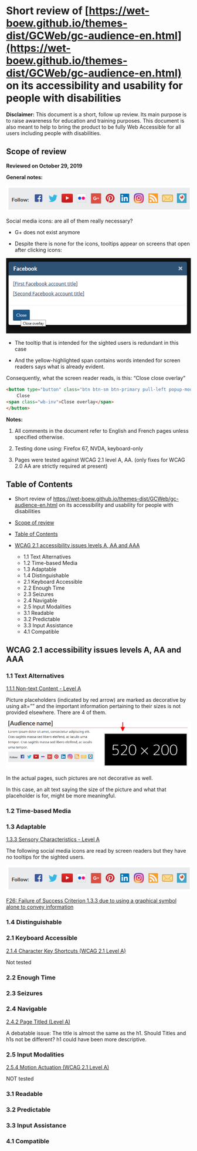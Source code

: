 # Short review of [https://wet-boew.github.io/themes-dist/GCWeb/gc-audience-en.html](https://wet-boew.github.io/themes-dist/GCWeb/gc-audience-en.html) on its accessibility and usability for people with disabilities

**Disclaimer:** This document is a short, follow up review. Its main purpose is to raise awareness for education and training purposes. This document is also meant to help to bring the product to be fully Web Accessible for all users including people with disabilities.

## Scope of review
**Reviewed on October 29, 2019**

**General notes:**

<img src="2020-assets/GCWeb-gc-audience-en._WCAG_2.1_EvaluationNotes/image1.png" alt="image 1"/>

Social media icons: are all of them really necessary?

* G+ does not exist anymore

* Despite there is none for the icons, tooltips appear on screens that open after clicking icons:

<img src="2020-assets/GCWeb-gc-audience-en._WCAG_2.1_EvaluationNotes/image2.png" alt="image 2"/>

 * The tooltip that is intended for the sighted users is redundant in this case

 * And the yellow-highlighted span contains words intended for screen readers says what is already evident.

 Consequently, what the screen reader reads, is this: “Close close overlay”

```html    
<button type="button" class="btn btn-sm btn-primary pull-left popup-modal-dismiss" title="Close overlay">
    Close
<span class="wb-inv">Close overlay</span>
</button>
```

**Notes:**

1.	All comments in the document refer to English and French pages unless specified otherwise. 

2.	Testing done using: Firefox 67, NVDA, keyboard-only

3.	Pages were tested against WCAG 2.1 level A, AA. (only fixes for WCAG 2.0 AA are strictly required at present)


## Table of Contents

* Short review of https://wet-boew.github.io/themes-dist/GCWeb/gc-audience-en.html on its accessibility and usability for people with disabilities

* [Scope of review](#user-content-scope-of-review)

* [Table of Contents](#user-content-table-of-contents)

* [WCAG 2.1 accessibility issues levels A, AA and AAA](#user-content-wcag-21-accessibility-issues-levels-a-aa-and-aaa)
    * 1.1 Text Alternatives
    * 1.2 Time-based Media
    * 1.3 Adaptable
    * 1.4 Distinguishable
    * 2.1 Keyboard Accessible
    * 2.2 Enough Time
    * 2.3 Seizures
    * 2.4 Navigable
    * 2.5 Input Modalities 
    * 3.1 Readable
    * 3.2 Predictable
    * 3.3 Input Assistance
    * 4.1 Compatible

## WCAG 2.1 accessibility issues levels A, AA and AAA
### 1.1 Text Alternatives
[1.1.1 Non-text Content - Level A](https://www.w3.org/WAI/WCAG21/Understanding/non-text-content.html)

Picture placeholders (indicated by red arrow) are marked as decorative by using alt=”” and the important information pertaining to their sizes is not provided elsewhere. There are 4 of them.

<img src="2020-assets/GCWeb-gc-audience-en._WCAG_2.1_EvaluationNotes/image3.png" alt="image 3"/>

In the actual pages, such pictures are not decorative as well. 

In this case, an alt text saying the size of the picture and what that placeholder is for, might be more meaningful.

### 1.2 Time-based Media

### 1.3 Adaptable
[1.3.3 Sensory Characteristics - Level A](https://www.w3.org/WAI/WCAG21/Understanding/sensory-characteristics.html)

The following social media icons are read by screen readers but they have no tooltips for the sighted users.

<img src="2020-assets/GCWeb-gc-audience-en._WCAG_2.1_EvaluationNotes/image1.png" alt="image 1"/>

[F26: Failure of Success Criterion 1.3.3 due to using a graphical symbol alone to convey information](https://www.w3.org/WAI/WCAG21/Techniques/failures/F26.html)

### 1.4 Distinguishable

### 2.1 Keyboard Accessible
[2.1.4 Character Key Shortcuts (WCAG 2.1 Level A)](https://www.w3.org/WAI/WCAG21/Understanding/character-key-shortcuts)

Not tested

### 2.2 Enough Time
### 2.3 Seizures
### 2.4 Navigable
[2.4.2 Page Titled (Level A)](https://www.w3.org/WAI/WCAG21/Understanding/page-titled)

A debatable issue: The title is almost the same as the h1. Should Titles and h1s not be different? h1 could have been more descriptive.

### 2.5 Input Modalities
[2.5.4 Motion Actuation (WCAG 2.1 Level A)](https://www.w3.org/WAI/WCAG21/Understanding/motion-actuation)

NOT tested

### 3.1 Readable
### 3.2 Predictable
### 3.3 Input Assistance
### 4.1 Compatible

